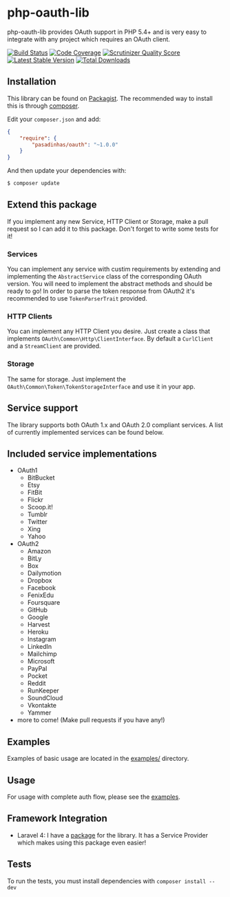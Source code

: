 php-oauth-lib
=============
php-oauth-lib provides OAuth support in PHP 5.4+ and is very easy to integrate with any project which requires an OAuth client.

[![Build Status](https://travis-ci.org/pasadinhas/php-oauth-lib.png?branch=master)](https://travis-ci.org/pasadinhas/php-oauth-lib)
[![Code Coverage](https://scrutinizer-ci.com/g/Lusitanian/PHPoAuthLib/badges/coverage.png?s=a0a15bebfda49e79f9ce289b00c6dfebd18fc98e)](https://scrutinizer-ci.com/g/Lusitanian/PHPoAuthLib/)
[![Scrutinizer Quality Score](https://scrutinizer-ci.com/g/Lusitanian/PHPoAuthLib/badges/quality-score.png?s=c5976d2fefceb501f0d886c1a5bf087e69b44533)](https://scrutinizer-ci.com/g/Lusitanian/PHPoAuthLib/)
[![Latest Stable Version](https://poser.pugx.org/pasadinhas/oauth/v/stable.png)](https://packagist.org/packages/pasadinhas/oauth)
[![Total Downloads](https://poser.pugx.org/pasadinhas/oauth/downloads.png)](https://packagist.org/packages/pasadinhas/oauth)

Installation
------------
This library can be found on [Packagist](https://packagist.org/packages/pasadinhas/oauth).
The recommended way to install this is through [composer](http://getcomposer.org).

Edit your `composer.json` and add:

```json
{
    "require": {
        "pasadinhas/oauth": "~1.0.0"
    }
}
```

And then update your dependencies with:

```bash
$ composer update
```

Extend this package
-------------------
If you implement any new Service, HTTP Client or Storage, make a pull request so I can add it to this package. Don't forget to write some tests for it!

### Services
You can implement any service with custim requirements by extending and implementing the `AbstractService` class of the corresponding OAuth version. You will need to implement the abstract methods and should be ready to go! In order to parse the token response from OAuth2 it's recommended to use `TokenParserTrait` provided.
### HTTP Clients
You can implement any HTTP Client you desire. Just create a class that implements `OAuth\Common\Http\ClientInterface`. By default a `CurlClient` and a `StreamClient` are provided.
### Storage
The same for storage. Just implement the `OAuth\Common\Token\TokenStorageInterface` and use it in your app.

Service support
---------------
The library supports both OAuth 1.x and OAuth 2.0 compliant services. A list of currently implemented services can be found below.

Included service implementations
--------------------------------
- OAuth1
    - BitBucket
    - Etsy
    - FitBit
    - Flickr
    - Scoop.it!
    - Tumblr
    - Twitter
    - Xing
    - Yahoo
- OAuth2
    - Amazon
    - BitLy
    - Box
    - Dailymotion
    - Dropbox
    - Facebook
    - FenixEdu
    - Foursquare
    - GitHub
    - Google
    - Harvest
    - Heroku
    - Instagram
    - LinkedIn
    - Mailchimp
    - Microsoft
    - PayPal
    - Pocket
    - Reddit
    - RunKeeper
    - SoundCloud
    - Vkontakte
    - Yammer
- more to come! (Make pull requests if you have any!)

Examples
--------
Examples of basic usage are located in the [examples/](https://github.com/pasadinhas/oauth/tree/master/examples/) directory.

Usage
------
For usage with complete auth flow, please see the [examples](https://github.com/pasadinhas/oauth/tree/master/examples/).

Framework Integration
---------------------
* Laravel 4: I have a [package](https://github.com/pasadinhas/laravel-oauth) for the library. It has a Service Provider which makes using this package even easier!

Tests
------
To run the tests, you must install dependencies with `composer install --dev`
